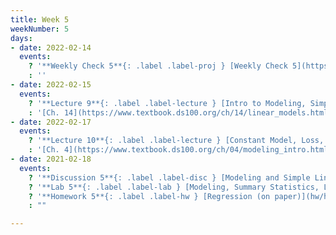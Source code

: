 ```yaml
---
title: Week 5
weekNumber: 5
days:
- date: 2022-02-14
  events:
    ? '**Weekly Check 5**{: .label .label-proj } [Weekly Check 5](https://forms.gle/iK3G2nM9Hzwepr4B6) (due Feb 21)'
    : ''
- date: 2022-02-15
  events:
    ? '**Lecture 9**{: .label .label-lecture } [Intro to Modeling, Simple Linear Regression](lecture/lec09)'
    : '[Ch. 14](https://www.textbook.ds100.org/ch/14/linear_models.html)'
- date: 2022-02-17
  events:
    ? '**Lecture 10**{: .label .label-lecture } [Constant Model, Loss, and Transformations](lecture/lec10)'
    : '[Ch. 4](https://www.textbook.ds100.org/ch/04/modeling_intro.html)'
- date: 2021-02-18
  events:
    ? '**Discussion 5**{: .label .label-disc } [Modeling and Simple Linear Regression](https://drive.google.com/file/d/1H8HnVptbX0XhQHmVx-QLtC8n-7NKX0oX/view?usp=sharing){:target="_blank"} ([solutions](https://drive.google.com/file/d/1ftzRUaNaxWV1nEhQy_PCDGx-5SXbCWGg/view?usp=sharing){:target="_blank"}) ([recording](https://youtube.com/playlist?list=PLQCcNQgUcDfpeUCBnR7JPwaI-bsXh4LwJ){:target="_blank"})'
    ? '**Lab 5**{: .label .label-lab } [Modeling, Summary Statistics, Loss Functions](https://data100.datahub.berkeley.edu/hub/user-redirect/git-pull?repo=https%3A%2F%2Fgithub.com%2FDS-100%2Fsp22&branch=main&urlpath=lab%2Ftree%2Fsp22%2Flab%2Flab05%2Flab05.ipynb) (due Feb 22)'
    ? '**Homework 5**{: .label .label-hw } [Regression (on paper)](hw/hw05/hw05_student.pdf) ([LaTeX Template](hw/hw05/hw05_template.zip)) (due Mar 3)'
    : ""

---
```


